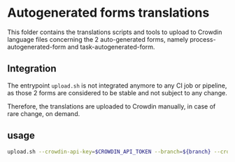 # Autogenerated forms translations

This folder contains the translations scripts and tools to upload to Crowdin language files
concerning the 2 auto-generated forms, namely process-autogenerated-form and task-autogenerated-form.

## Integration

The entrypoint `upload.sh` is not integrated anymore to any CI job or pipeline, as those 2 forms are considered to be stable and not subject to any change.

Therefore, the translations are uploaded to Crowdin manually, in case of rare change, on demand.

## usage

```bash
upload.sh --crowdin-api-key=$CROWDIN_API_TOKEN --branch=${branch} --crowdin-project=${env.CROWDIN_PROJECT}
```